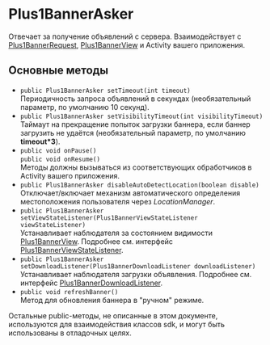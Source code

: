 Plus1BannerAsker
================
Отвечает за получение объявлений с сервера. Взаимодействует с [Plus1BannerRequest](https://github.com/WapStart/plus1-android-sdk/blob/master/doc/Plus1BannerRequest.md), [Plus1BannerView](https://github.com/WapStart/plus1-android-sdk/blob/master/doc/Plus1BannerView.md) и Activity вашего приложения.

Основные методы
------------------
* `public Plus1BannerAsker setTimeout(int timeout)`  
  Периодичность запроса объявлений в секундах (необязательный параметр, по умолчанию 10 секунд).
* `public Plus1BannerAsker setVisibilityTimeout(int visibilityTimeout)`  
  Таймаут на прекращение попыток загрузки баннера, если баннер загрузить не удаётся (необязательный параметр, по умолчанию **timeout*3**).
* `public void onPause()`  
  `public void onResume()`  
  Методы должны вызываться из соответствующих обработчиков в Activity вашего приложения.
* `public Plus1BannerAsker disableAutoDetectLocation(boolean disable)`
  Отключает/включает механизм автоматического определения местоположения пользователя через *LocationManager*.
* `public Plus1BannerAsker setViewStateListener(Plus1BannerViewStateListener viewStateListener)`  
  Устанавливает наблюдателя за состоянием видимости [Plus1BannerView](https://github.com/WapStart/plus1-android-sdk/blob/master/doc/Plus1BannerView.md). Подробнее см. интерфейс [Plus1BannerViewStateListener](https://github.com/WapStart/plus1-android-sdk/blob/master/doc/Plus1BannerViewStateListener.md).
* `public Plus1BannerAsker setDownloadListener(Plus1BannerDownloadListener downloadListener)`  
  Устанавливает наблюдателя загрузки объявления. Подробнее см. интерфейс [Plus1BannerDownloadListener](https://github.com/WapStart/plus1-android-sdk/blob/master/doc/Plus1BannerDownloadListener.md).
* `public void refreshBanner()`  
  Метод для обновления баннера в "ручном" режиме.

Остальные public-методы, не описанные в этом документе, используются для взаимодействия классов sdk, и могут быть использованы в отладочных целях.

